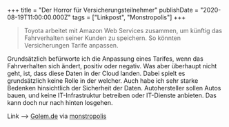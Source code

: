 +++
title = "Der Horror für Versicherungsteilnehmer"
publishDate = "2020-08-19T11:00:00.000Z"
tags = ["Linkpost", "Monstropolis"]
+++

> Toyota arbeitet mit Amazon Web Services zusammen, um künftig das Fahrverhalten seiner Kunden zu speichern. So könnten Versicherungen Tarife anpassen.

Grundsätzlich befürworte ich die Anpassung eines Tarifes, wenn das Fahrverhalten sich ändert, positiv oder negativ. Was aber überhaupt nicht geht, ist, dass diese Daten in der Cloud landen. Dabei spielt es grundsätzlich keine Rolle in der welcher. Auch habe ich sehr starke Bedenken hinsichtlich der Sicherheit der Daten. Autohersteller sollen Autos bauen, und keine IT-Infrastruktur betreiben oder IT-Dienste anbieten. Das kann doch nur nach hinten losgehen.

Link --> [Golem.de](https://www.golem.de/news/toyota-misst-fahrverhalten-das-connected-car-wird-zum-versicherungspraemien-albtraum-2008-150347.html)
via [monstropolis](https://monstropolis.wordpress.com/2020/08/19/krims-krams-41/#comment-55722)